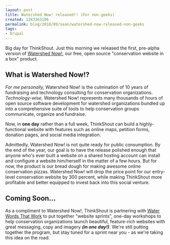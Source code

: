 ```yaml
---
layout: post
title: Watershed Now! released!! (For non-geeks)
created: 1283363186
permalink: blog/2010/09/sean/watershed-now-released-non-geeks
tags:
- Drupal
---
```

Big day for ThinkShout. Just this morning we released the first, pre-alpha version of <a href="http://drupal.org/project/watershednow" target="_blank">Watershed Now!</a>, our free, open source "conservation website in a box" product.

<h2>What is Watershed Now!?</h2>
<em>For me personally,</em> Watershed Now! is the culmination of 10 years of fundraising and technology consulting for conservation organizations. <em>Technology-wise,</em> Watershed Now! represents many thousands of hours of open source software development for watershed organizations bundled up into a comprehensive suite of tools to help conservation groups communicate, organize and fundraise.

Now, in <b>one day</b> rather than a full week, ThinkShout can build a highly-functional website with features such as online maps, petition forms, donation pages, and social media integration.

Admittedly, Watershed Now! is not quite ready for public consumption. By the end of the year, our goal is to have the release polished enough that anyone who's ever built a website on a shared hosting account can install and configure a website him/herself in the matter of a few hours. But for now, the product is our bread dough for making awesome online conservation pizzas. Watershed Now! will drop the price point for our entry-level conservation website by 300 percent, while making ThinkShout more profitable and better equipped to invest back into this social venture.

<h2>Coming Soon...</h2>
As a compliment to Watershed Now!, ThinkShout is partnering with <a href="http://waterwordsthatwork.com/" target="_blank">Water Words That Work</a> to put together "website sprints", one-day workshops to help conservation organizations launch beautiful, feature-rich websites with great messaging, copy and imagery <b><em>(in one day!)</em></b>. We're still putting together the program, but stay tuned for a sprint near you - as we're taking this idea on the road.
